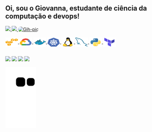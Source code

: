 ## Oi, sou o Giovanna, estudante de ciência da computação e devops!

<div align="left">
  <a href="https://github.com/AlmeidaGih">
  <img height="150em" src="https://github-readme-stats.vercel.app/api?username=AlmeidaGih&show_icons=true&theme=gotham&include_all_commits=true&count_private=true"/>
    <img height="150em" src="https://github-readme-stats.vercel.app/api/top-langs/?username=AlmeidaGih&layout=compact&langs_count=7&theme=gotham"/>
    <img  alt="Gih-pic" height="160em" style="border-radius:50px;" src="https://cdn.discordapp.com/attachments/957114061961715742/1046769474742796380/unknown.png">
</div>
  
<div style="display: inline_block"><br>
  <img align="center" alt="Gih-aws" height="30" width="40" src="https://raw.githubusercontent.com/devicons/devicon/master/icons/amazonwebservices/amazonwebservices-original.svg">
  <img align="center" alt="Gih-gcp" height="30" width="40" src="https://raw.githubusercontent.com/devicons/devicon/master/icons/googlecloud/googlecloud-original.svg">
  <img align="center" alt="Gih-docker" height="30" width="40" src="https://raw.githubusercontent.com/devicons/devicon/master/icons/docker/docker-original.svg">
  <img align="center" alt="Gih-kubernetes" height="30" width="40" src="https://raw.githubusercontent.com/devicons/devicon/master/icons/kubernetes/kubernetes-plain.svg">
  <img align="center" alt="Gih-linux" height="30" width="40" src="https://raw.githubusercontent.com/devicons/devicon/master/icons/linux/linux-original.svg">
  <img align="center" alt="Gih-mysql" height="30" width="40" src="https://raw.githubusercontent.com/devicons/devicon/master/icons/mysql/mysql-original.svg">
  <img align="center" alt="Gih-Python" height="30" width="40" src="https://raw.githubusercontent.com/devicons/devicon/master/icons/python/python-original.svg">
  <img align="center" alt="Gih-terraform" height="30" width="40" src="https://raw.githubusercontent.com/devicons/devicon/master/icons/terraform/terraform-original.svg">
</div>
  
  ##
 
<div> 
  <a href = "mailto:giovanna.almeida.sousa1@gmail.com"><img src="https://img.shields.io/badge/-Gmail-%23333?style=for-the-badge&logo=gmail&logoColor=white" target="_blank"></a>
  <a href="https://www.linkedin.com/in/devgiovanna/" target="_blank"><img src="https://img.shields.io/badge/-LinkedIn-%230077B5?style=for-the-badge&logo=linkedin&logoColor=white" target="_blank"></a> 
  <a href="https://instagram.com/gi_starstuff" target="_blank"><img src="https://img.shields.io/badge/-Instagram-%23E4405F?style=for-the-badge&logo=instagram&logoColor=white" target="_blank"></a>
    <a href="https://wa.me/5511981620763" target="_blank"><img src="https://img.shields.io/badge/WhatsApp-25D366?style=for-the-badge&logo=whatsapp&logoColor=white" target="_blank"></a>
  
![Snake animation](https://github.com/AlmeidaGih/AlmeidaGih/blob/output/github-contribution-grid-snake.svg)
  
</div>
